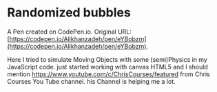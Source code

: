 # Randomized bubbles

A Pen created on CodePen.io. Original URL: [https://codepen.io/Alikhanzadeh/pen/eYBobzm](https://codepen.io/Alikhanzadeh/pen/eYBobzm).

Here I tried to simulate Moving Objects with some (semi)Physics in my JavaScript code.
just started working with canvas HTML5 
and I should mention https://www.youtube.com/c/ChrisCourses/featured
from Chris Courses You Tube channel.
his Channel is helping me a lot.
